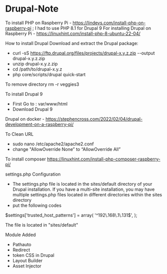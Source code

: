 # Drupal-Note

To install PHP on Raspberry Pi - https://lindevs.com/install-php-on-raspberry-pi ; I had to use PHP 8.1 for Drupal 9
For installing Drupal on Raspberry Pi - https://linuxhint.com/install-php-8-ubuntu-22-04/


How to install Drupal
Download and extract the Drupal package:
- curl -sS https://ftp.drupal.org/files/projects/drupal-x.y.z.zip --output drupal-x.y.z.zip
- unzip drupal-x.y.z.zip
- cd /path/to/drupal-x.y.z
- php core/scripts/drupal quick-start


To remove directory
 rm -r veggies3

To install Drupal 9
- First Go to : var/www/html
- Download Drupal 9 


Drupal on docker - https://stephencross.com/2022/02/04/drupal-development-on-a-raspberry-pi/


To Clean URL

- sudo nano /etc/apache2/apache2.conf
- change "AllowOverride None” to “AllowOverride All” 

To install composer
https://linuxhint.com/install-php-composer-raspberry-pi/

settings.php Configuration
- The settings.php file is located in the sites/default directory of your Drupal installation. If you have a multi-site installation, you may have multiple settings.php files located in different directories within the sites directory
- put the following codes

$settings['trusted_host_patterns'] = array(
  '^192\.168\.1\.131$',
);

The file is located in "sites/default"

Module Added 
- Pathauto
- Redirect
- token
CSS in Drupal
- Layout Builder
- Asset Injector


